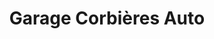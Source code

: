 ---
title: "Garage Corbières Auto"
url: /corbieres-en-provence/garage-corbieres-auto/
shop: réparation de voitures
---